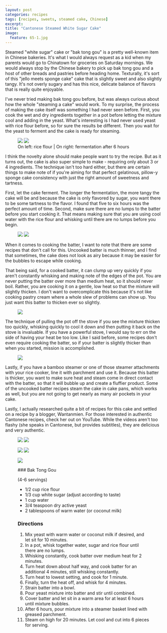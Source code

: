 ```yaml
---
layout: post
categories: recipes
tags: [recipes, sweets, steamed cake, Chinese]
excerpt: 
title: "Cantonese Steamed White Sugar Cake"
image:
  feature: 65-1.jpg
---
```


Steamed "white sugar" cake or "bak tong gou" is a pretty well-known item in Chinese bakeries.  It's what I would always request as a kid when my parents would go to Chinatown for groceries on Saturday mornings.  We would always stop by the Chinese bakery to pick up bak tong gou and a host of other breads and pastries before heading home.  Texturally, it's sort of this "jello meets sponge cake" cake that is slightly sweet and also slightly tangy. It's not overly sugary and has this nice, delicate balance of flavors that is really quite enjoyable.

I've never tried making bak tong gou before, but was always curious about how the whole "steaming a cake" would work.   To my surprise, the process of making the cake itself was something I had never seen before.  First, you cook the wet and dry ingredients together in a pot before letting the mixture cool and adding in the yeast.  What's interesting is I had never used yeast with rice flour before, so for sure the results be different.  Then you wait for the yeast to ferment and the cake is ready for steaming.     

<figure class="half">
<img src="/images/65-2.jpg">
<img src="/images/65-12.jpg">
 <figcaption> On left: rice flour | On right: fermentation after 6 hours </figcaption>
</figure>

I think the novelty alone should make people want to try the recipe.  But as it turns out, the cake is also super simple to make - requiring only about 3 or 4 ingredients.  The technique isn't too hard either, but there are certain things to make note of if you're aiming for that perfect gelatinous, pillow-y sponge cake consistency with just the right amount of sweetness and tartness.

First, let the cake ferment.  The longer the fermentation, the more tangy the cake will be and because the cake is only flavored by sugar, you want there to be some tartness to the flavor.  I found that five to six hours was the perfect amount of time.  Second, make sure there are no lumps to the batter before you start cooking it.  That means making sure that you are using cool water with the rice flour and whisking until there are no lumps before you begin.  

<figure class="half">
<img src="/images/65-5.jpg">
<img src="/images/65-6.jpg">
</figure>

When it comes to cooking the batter, I want to note that there are some recipes that don't call for this.  Uncooked batter is much thinner, and I find that sometimes, the cake does not look as airy because it may be easier for the bubbles to escape while cooking. 

That being said, for a cooked batter, it can clump up very quickly if you aren't constantly whisking and making note of the edges of the pot.  You are never putting the batter over more than medium heat, so it should never boil.  Rather, you are cooking it on a gentle, low heat so that the mixture will slightly thicken.  I don't want to overcomplicate this because it's not like cooking pastry cream where a whole slew of problems can show up.  You just want this batter to thicken ever so slightly.

<figure>
    <img src="/images/65-7.jpg">
</figure>

The technique of pulling the pot off the stove if you see the mixture thicken too quickly, whisking quickly to cool it down and then putting it back on the stove is invaluable.  If you have a powerful stove, I would say to err on the side of having your heat be too low.  Like I said before, some recipes don't even require cooking the batter, so if your batter is slightly thicker than when you started, mission is accomplished. 

<figure>
    <img src="/images/65-11.jpg">
</figure>

Lastly, if you have a bamboo steamer or one of those steamer attachments with your rice cooker, line it with parchment and use it. Because this batter is thicker, you want to make sure heat and steam come in direct contact with the batter, so that it will bubble up and create a fluffier product. Some of the uncooked batter recipes steam the cake in cake pans, which works as well, but you are not going to get nearly as many air pockets in your cake.

Lastly, I actually researched quite a bit of recipes for this cake and settled on a recipe by a blogger, Wantanmien.  For those interested in authentic Cantonese recipes, check her out on YouTube. While the videos aren't too flashy (she speaks in Cantonese, but provides subtitles), they are delicious and very authentic.  

<figure class="half">
<img src="/images/65-4.jpg">
<img src="/images/65-6.jpg">
</figure>

<figure class="half">
<img src="/images/65-13.jpg">
<img src="/images/65-14.jpg">
</figure>

<figure>
    <img src="/images/65-15.jpg">
</figure>


<figure class="ingredients" markdown="1">
### Bak Tong Gou

(4-6 servings)

- 1/2 cup rice flour
- 1/3 cup white sugar (adjust according to taste)
- 1 cup water
- 3/4 teaspoon dry active yeast
- 2 tablespoons of warm water (or coconut milk) 

</figure>
<figure class="directions" markdown="1">

### Directions

1. Mix yeast with warm water or coconut milk if desired, and let sit for 10 minutes.
2. In a pot, whisk together water, sugar and rice flour until there are no lumps. 
3. Whisking constantly, cook batter over medium heat for 2 minutes.  
4. Turn heat down about half way, and cook batter for an additional 4 minutes, still whisking constantly.
5. Turn heat to lowest setting, and cook for 1 minute.
6. Finally, turn the heat off, and whisk for 4 minutes.
7. Strain batter into a bowl.
8. Pour yeast mixture into batter and stir until combined.
9. Cover batter and let sit in a warm area for at least 6 hours until mixture bubbles.
10. After 6 hours, pour mixture into a steamer basket lined with greased parchment.
11. Steam on high for 20 minutes.  Let cool and cut into 6 pieces for serving.

</figure>
